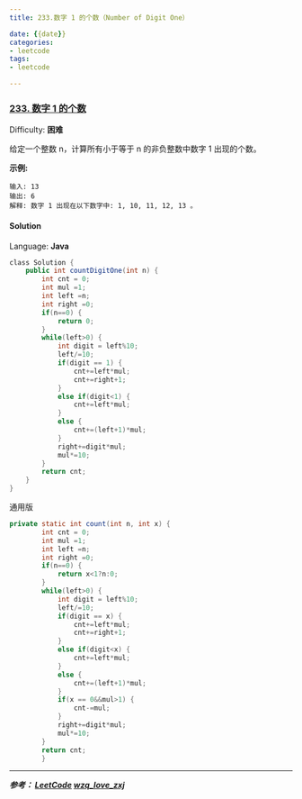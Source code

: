 ```yaml
---
title: 233.数字 1 的个数（Number of Digit One）

date: {{date}}
categories:
- leetcode
tags:
- leetcode

---
```

### [233\. 数字 1 的个数](https://leetcode-cn.com/problems/number-of-digit-one/)

Difficulty: **困难**


给定一个整数 n，计算所有小于等于 n 的非负整数中数字 1 出现的个数。

**示例:**

```
输入: 13
输出: 6
解释: 数字 1 出现在以下数字中: 1, 10, 11, 12, 13 。
```


#### Solution

Language: **Java**

```java
​class Solution {
    public int countDigitOne(int n) {
        int cnt = 0;
	    int mul =1;
	    int left =n;
	    int right =0;
	    if(n==0) {
	    	return 0;
	    }
	    while(left>0) {
	    	int digit = left%10;
	    	left/=10;
	    	if(digit == 1) {
	    		cnt+=left*mul;
	    		cnt+=right+1;
	    	}
	    	else if(digit<1) {
	    		cnt+=left*mul;
	    	}
	    	else {
	    		cnt+=(left+1)*mul;
	    	}
	    	right+=digit*mul;
	    	mul*=10;
	    }
		return cnt;
    }
}
```

通用版
```java
private static int count(int n, int x) {
		int cnt = 0;
	    int mul =1;
	    int left =n;
	    int right =0;
	    if(n==0) {
	    	return x<1?n:0;
	    }
	    while(left>0) {
	    	int digit = left%10;
	    	left/=10;
	    	if(digit == x) {
	    		cnt+=left*mul;
	    		cnt+=right+1;
	    	}
	    	else if(digit<x) {
	    		cnt+=left*mul;
	    	}
	    	else {
	    		cnt+=(left+1)*mul;
	    	}
	    	if(x == 0&&mul>1) {
	    		cnt-=mul;
	    	}
	    	right+=digit*mul;
	    	mul*=10;
	    }
		return cnt;
		}

```

---
***参考：
[LeetCode](https://leetcode-cn.com/problems/number-of-digit-one/solution/shu-zi-1-de-ge-shu-by-leetcode/)
[wzq_love_zxj](https://leetcode-cn.com/problems/number-of-digit-one/solution/javaban-shu-zi-1de-ge-shu-tong-yong-ban-by-wzq_lov/)***
